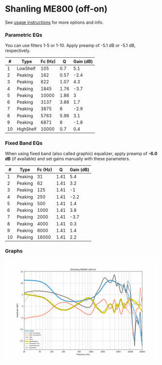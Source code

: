 # Shanling ME800 (off-on)
See [usage instructions](https://github.com/jaakkopasanen/AutoEq#usage) for more options and info.

### Parametric EQs
You can use filters 1-5 or 1-10. Apply preamp of -5.1 dB or -5.1 dB, respectively.

|   # | Type      |   Fc (Hz) |    Q |   Gain (dB) |
|-----|-----------|-----------|------|-------------|
|   1 | LowShelf  |       105 | 0.7  |         5.1 |
|   2 | Peaking   |       162 | 0.57 |        -2.4 |
|   3 | Peaking   |       822 | 1.07 |         4.3 |
|   4 | Peaking   |      1845 | 1.76 |        -3.7 |
|   5 | Peaking   |     10000 | 1.86 |         3   |
|   6 | Peaking   |      3137 | 3.86 |         1.7 |
|   7 | Peaking   |      3875 | 6    |        -2.9 |
|   8 | Peaking   |      5763 | 5.96 |         3.1 |
|   9 | Peaking   |      6871 | 6    |        -1.8 |
|  10 | HighShelf |     10000 | 0.7  |         0.4 |

### Fixed Band EQs
When using fixed band (also called graphic) equalizer, apply preamp of **-6.0 dB** (if available) and set gains manually with these parameters.

|   # | Type    |   Fc (Hz) |    Q |   Gain (dB) |
|-----|---------|-----------|------|-------------|
|   1 | Peaking |        31 | 1.41 |         5.4 |
|   2 | Peaking |        62 | 1.41 |         3.2 |
|   3 | Peaking |       125 | 1.41 |        -1   |
|   4 | Peaking |       250 | 1.41 |        -2.2 |
|   5 | Peaking |       500 | 1.41 |         1.4 |
|   6 | Peaking |      1000 | 1.41 |         3.8 |
|   7 | Peaking |      2000 | 1.41 |        -3.7 |
|   8 | Peaking |      4000 | 1.41 |         0.3 |
|   9 | Peaking |      8000 | 1.41 |         1.4 |
|  10 | Peaking |     16000 | 1.41 |         2.2 |

### Graphs
![](./Shanling%20ME800%20(off-on).png)
